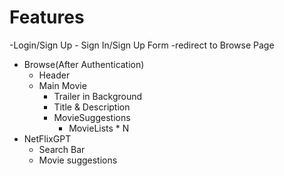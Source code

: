 # Features
-Login/Sign Up
    - Sign In/Sign Up Form
    -redirect to Browse Page

- Browse(After Authentication)
    - Header
    - Main Movie
        - Trailer in Background
        - Title & Description
        - MovieSuggestions
            - MovieLists * N
- NetFlixGPT
    - Search Bar
    - Movie suggestions
  